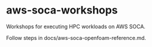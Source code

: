 # aws-soca-workshops
Workshops for executing HPC workloads on AWS SOCA. 

Follow steps in docs/aws-soca-openfoam-reference.md.
